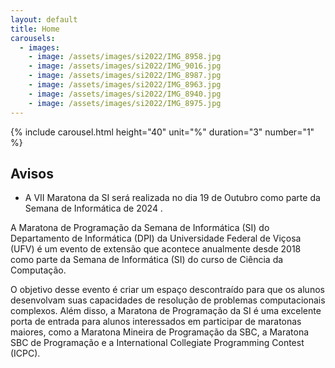```yaml
---
layout: default
title: Home
carousels:
  - images: 
    - image: /assets/images/si2022/IMG_8958.jpg
    - image: /assets/images/si2022/IMG_9016.jpg
    - image: /assets/images/si2022/IMG_8987.jpg
    - image: /assets/images/si2022/IMG_8963.jpg
    - image: /assets/images/si2022/IMG_8940.jpg
    - image: /assets/images/si2022/IMG_8975.jpg
---
```


<!-- ## O que é a Maratona da SI? -->

{% include carousel.html height="40" unit="%" duration="3" number="1" %}

<div class="announcement-board" markdown="1">

## Avisos

<!-- - **As inscrições para a VII Maratona da SI estão abertas!** -->
- A VII Maratona da SI será realizada no dia 19 de Outubro como parte da Semana de Informática de 2024 .

</div>

<!-- ## Objetivo -->

A Maratona de Programação da Semana de Informática (SI) do Departamento de Informática (DPI) da Universidade Federal de Viçosa (UFV) é um evento de extensão que acontece anualmente desde 2018 como parte da Semana de Informática (SI) do curso de Ciência da Computação.

O objetivo desse evento é criar um espaço descontraído para que os alunos desenvolvam suas capacidades de resolução de problemas computacionais complexos. Além disso, a Maratona de Programação da SI é uma excelente porta de entrada para alunos interessados em participar de maratonas maiores, como a Maratona Mineira de Programação da SBC, a Maratona SBC de Programação e a International Collegiate Programming Contest (ICPC).
